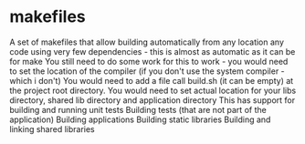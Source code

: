 # makefiles
A set of makefiles that allow building automatically from any location any code using very few dependencies - this is almost as automatic as it can be for make
You still need to do some work for this to work - 
you would need to set the location of the compiler (if you don't use the system compiler - which i don't)
You would need to add a file call build.sh (it can be empty) at the project root directory.
You would need to set actual location for your libs directory, shared lib directory and application directory
This has support for building and running unit tests
Building tests (that are not part of the application)
Building applications
Building static libraries
Building and linking shared libraries
